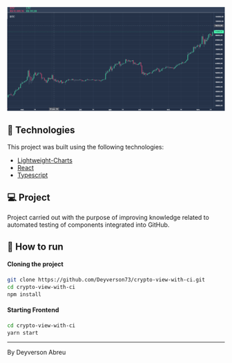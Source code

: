 <img alt="CryptoView" src="assets/result.png" />

## :rocket: Technologies

This project was built using the following technologies:

- [Lightweight-Charts](https://br.tradingview.com/lightweight-charts/)
- [React](https://reactjs.org)
- [Typescript](https://www.typescriptlang.org/)

## 💻 Project

Project carried out with the purpose of improving knowledge related to automated testing of components integrated into GitHub.

## 🔖 How to run

#### Cloning the project
```sh
git clone https://github.com/Deyverson73/crypto-view-with-ci.git
cd crypto-view-with-ci
npm install
```
#### Starting Frontend
```sh
cd crypto-view-with-ci
yarn start
```

---

By Deyverson Abreu 
